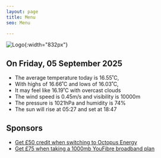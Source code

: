 ```yaml
---
layout: page
title: Menu
seo: Menu

---
```


![Logo](/images/logo.jpg){:width="832px"}

<!-- weather_marker starts -->
## On Friday, 05 September 2025

- The average temperature today is 16.55˚C,
- With highs of 16.66˚C and lows of 16.03˚C,
- It may feel like 16.19˚C with overcast clouds
- The wind speed is 0.45m/s and visibility is 10000m
- The pressure is 1021hPa and humidity is 74%
- The sun will rise at 05:27 and set at 18:47

<!-- weather_marker ends -->

## Sponsors

- [Get £50 credit when switching to Octopus Energy](https://bit.ly/3oD1nnS)
- [Get £75 when taking a 1000mb YouFibre broadband plan](https://aklam.io/91zWhU?)
